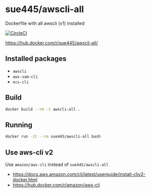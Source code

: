 # sue445/awscli-all
Dockerfile with all awscli (v1) installed

[![CircleCI](https://circleci.com/gh/sue445/dockerfile-awscli-all/tree/master.svg?style=svg)](https://circleci.com/gh/sue445/dockerfile-awscli-all/tree/master)

https://hub.docker.com/r/sue445/awscli-all/

## Installed packages
* `awscli`
* `aws-sam-cli`
* `ecs-cli`

## Build
```bash
docker build --rm -t awscli-all .
```

## Running
```bash
docker run -it --rm sue445/awscli-all bash
```

## Use aws-cli v2
Use `amazon/aws-cli` instead of `sue445/awscli-all`

* https://docs.aws.amazon.com/cli/latest/userguide/install-cliv2-docker.html
* https://hub.docker.com/r/amazon/aws-cli

